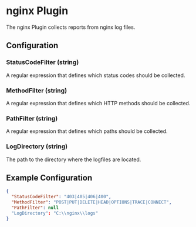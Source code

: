 # nginx Plugin

The nginx Plugin collects reports from nginx log files.

## Configuration

### StatusCodeFilter (string)

A regular expression that defines which status codes should be collected.

### MethodFilter (string)

A regular expression that defines which HTTP methods should be collected.

### PathFilter (string)

A regular expression that defines which paths should be collected.

### LogDirectory (string)

The path to the directory where the logfiles are located.

## Example Configuration

```json
{
  "StatusCodeFilter": "403|405|406|400",
  "MethodFilter": "POST|PUT|DELETE|HEAD|OPTIONS|TRACE|CONNECT",
  "PathFilter": null
  "LogDirectory": "C:\\nginx\\logs"
}
```
